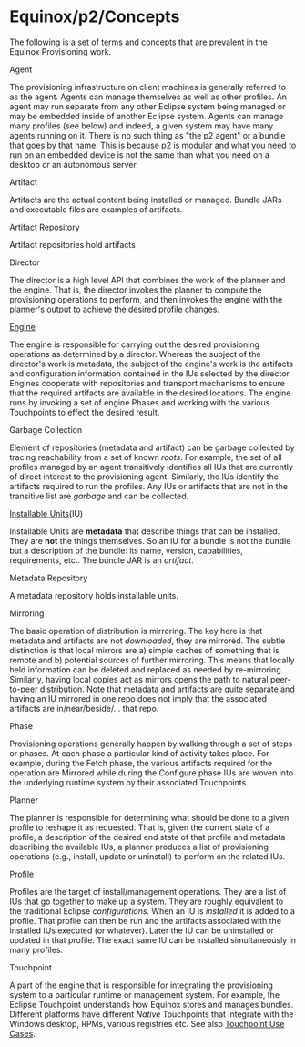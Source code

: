 Equinox/p2/Concepts
===================


The following is a set of terms and concepts that are prevalent in the Equinox Provisioning work. 

Agent

The provisioning infrastructure on client machines is generally referred to as the agent. Agents can manage themselves as well as other profiles. An agent may run separate from any other Eclipse system being managed or may be embedded inside of another Eclipse system. Agents can manage many profiles (see below) and indeed, a given system may have many agents running on it. There is no such thing as "the p2 agent" or a bundle that goes by that name. This is because p2 is modular and what you need to run on an embedded device is not the same than what you need on a desktop or an autonomous server.

Artifact

Artifacts are the actual content being installed or managed. Bundle JARs and executable files are examples of artifacts.

Artifact Repository

Artifact repositories hold artifacts

Director

The director is a high level API that combines the work of the planner and the engine. That is, the director invokes the planner to compute the provisioning operations to perform, and then invokes the engine with the planner's output to achieve the desired profile changes.

[Engine](/Equinox/p2/Engine "Equinox/p2/Engine")

The engine is responsible for carrying out the desired provisioning operations as determined by a director. Whereas the subject of the director's work is metadata, the subject of the engine's work is the artifacts and configuration information contained in the IUs selected by the director. Engines cooperate with repositories and transport mechanisms to ensure that the required artifacts are available in the desired locations. The engine runs by invoking a set of engine Phases and working with the various Touchpoints to effect the desired result.

Garbage Collection

Element of repositories (metadata and artifact) can be garbage collected by tracing reachability from a set of known _roots_. For example, the set of all profiles managed by an agent transitively identifies all IUs that are currently of direct interest to the provisioning agent. Similarly, the IUs identify the artifacts required to run the profiles. Any IUs or artifacts that are not in the transitive list are _garbage_ and can be collected.

[Installable Units](/Installable_Units "Installable Units")(IU)

Installable Units are **metadata** that describe things that can be installed. They are **not** the things themselves. So an IU for a bundle is not the bundle but a description of the bundle: its name, version, capabilities, requirements, etc.. The bundle JAR is an _artifact_.

Metadata Repository

A metadata repository holds installable units.

Mirroring

The basic operation of distribution is mirroring. The key here is that metadata and artifacts are not _downloaded_, they are mirrored. The subtle distinction is that local mirrors are a) simple caches of something that is remote and b) potential sources of further mirroring. This means that locally held information can be deleted and replaced as needed by re-mirroring. Similarly, having local copies act as mirrors opens the path to natural peer-to-peer distribution. Note that metadata and artifacts are quite separate and having an IU mirrored in one repo does not imply that the associated artifacts are in/near/beside/... that repo.

Phase

Provisioning operations generally happen by walking through a set of steps or phases. At each phase a particular kind of activity takes place. For example, during the Fetch phase, the various artifacts required for the operation are Mirrored while during the Configure phase IUs are woven into the underlying runtime system by their associated Touchpoints.

Planner

The planner is responsible for determining what should be done to a given profile to reshape it as requested. That is, given the current state of a profile, a description of the desired end state of that profile and metadata describing the available IUs, a planner produces a list of provisioning operations (e.g., install, update or uninstall) to perform on the related IUs.

Profile

Profiles are the target of install/management operations. They are a list of IUs that go together to make up a system. They are roughly equivalent to the traditional Eclipse _configurations_. When an IU is _installed_ it is added to a profile. That profile can then be run and the artifacts associated with the installed IUs executed (or whatever). Later the IU can be uninstalled or updated in that profile. The exact same IU can be installed simultaneously in many profiles.

Touchpoint

A part of the engine that is responsible for integrating the provisioning system to a particular runtime or management system. For example, the Eclipse Touchpoint understands how Equinox stores and manages bundles. Different platforms have different _Native_ Touchpoints that integrate with the Windows desktop, RPMs, various registries etc. See also [Touchpoint Use Cases](/Touchpoint_Use_Cases "Touchpoint Use Cases").

